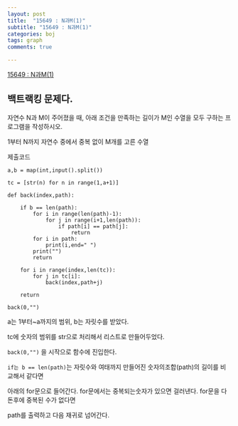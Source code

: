```yaml
---
layout: post
title:  "15649 : N과M(1)"
subtitle: "15649 : N과M(1)"
categories: boj
tags: graph
comments: true

---
```


[15649 : N과M(1)](https://www.acmicpc.net/problem/15649)

## 백트랙킹 문제다.

자연수 N과 M이 주어졌을 때, 아래 조건을 만족하는 길이가 M인 수열을 모두 구하는 프로그램을 작성하시오.

1부터 N까지 자연수 중에서 중복 없이 M개를 고른 수열

제출코드

```
a,b = map(int,input().split())

tc = [str(n) for n in range(1,a+1)]

def back(index,path):
    
    if b == len(path):
        for i in range(len(path)-1):
            for j in range(i+1,len(path)):
                if path[i] == path[j]:
                    return
        for i in path:
            print(i,end=" ")
        print("")
        return

    for i in range(index,len(tc)):
        for j in tc[i]:
            back(index,path+j)

    return

back(0,"")
```

a는 1부터~a까지의 범위, b는 자릿수를 받았다.

tc에 숫자의 범위를 str으로 처리해서 리스트로 만들어두었다.

`back(0,"")` 을 시작으로 함수에 진입한다.

`if는 b == len(path)`는 자릿수와 여태까지 만들어진 숫자의조합(path)의 길이를 비교해서 같다면

아래의 for문으로 들어간다. for문에서는 중복되는숫자가 있으면 걸러낸다. for문을 다 돈후에 중복된 수가 없다면

path를 출력하고 다음 재귀로 넘어간다.